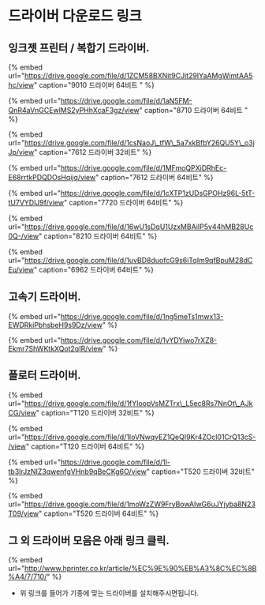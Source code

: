 # 드라이버 다운로드 링크

## 잉크젯 프린터 / 복합기 드라이버.

{% embed url="https://drive.google.com/file/d/1ZCM58BXNit9CJit29IYaAMgWimtAA5hc/view" caption="9010 드라이버 64비트 " %}

{% embed url="https://drive.google.com/file/d/1aN5FM-QnR4aVnGCEwlMS2yPHhXcaF3gz/view" caption="8710 드라이버 64비트 " %}

{% embed url="https://drive.google.com/file/d/1csNaoJ\_tfW\_5a7xkBfbY26QU5Y\_o3jJp/view" caption="7612 드라이버 32비트" %}

{% embed url="https://drive.google.com/file/d/1MFmoQPXiDRhEc-E68rrtkPDQDOsHqijq/view" caption="7612 드라이버 64비트" %}

{% embed url="https://drive.google.com/file/d/1cXTP1zUDsGPOHz96L-5tT-tU7VYDlJ9f/view" caption="7720 드라이버 64비트" %}

{% embed url="https://drive.google.com/file/d/16wU1sDqU1UzxMBAiIP5v44hMB28Uc0Q-/view" caption="8210 드라이버 64비트" %}

{% embed url="https://drive.google.com/file/d/1uvBD8duofcG9s6iTqIm9qfBpuM28dCEu/view" caption="6962 드라이버 64비트" %}

## 고속기 드라이버.

{% embed url="https://drive.google.com/file/d/1ng5meTs1mwx13-EWDRkiPbhsbeH9s9Dz/view" %}

{% embed url="https://drive.google.com/file/d/1vYDYiwo7rXZ8-Ekmr7ShWKtkXQot2qIR/view" %}

## 플로터 드라이버.

{% embed url="https://drive.google.com/file/d/1fYIoopVsMZTrx\_L5ec8Rs7NnOt\_AJkCG/view" caption="T120 드라이버 32비트" %}

{% embed url="https://drive.google.com/file/d/1IoVNwqvEZ1QeQI9Kr4ZOcl01CrQ13cS-/view" caption="T120 드라이버 64비트" %}

{% embed url="https://drive.google.com/file/d/1l-tb3lrJzNIZ3qwenfgVHnb9qBeCKg6O/view" caption="T520 드라이버 32비트" %}

{% embed url="https://drive.google.com/file/d/1moWzZW9FryBowAIwG6uJYjyba8N23T09/view" caption="T520 드라이버 64비트" %}

## 그 외 드라이버 모음은 아래 링크 클릭.

{% embed url="http://www.hprinter.co.kr/article/%EC%9E%90%EB%A3%8C%EC%8B%A4/7/710/" %}

* 위 링크를 들어가 기종에 맞는 드라이버를 설치해주시면됩니다.

